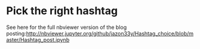 # Pick the right hashtag
See here for the full nbviewer version of the blog posting:http://nbviewer.jupyter.org/github/jazon33y/Hashtag_choice/blob/master/Hashtag_post.ipynb
